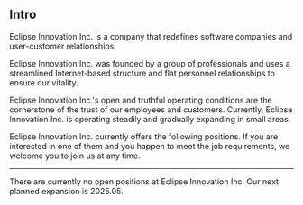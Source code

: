 ## Intro

Eclipse Innovation Inc. is a company that redefines software companies and user-customer relationships.

Eclipse Innovation Inc. was founded by a group of professionals and uses a streamlined Internet-based structure and flat personnel relationships to ensure our vitality.

Eclipse Innovation Inc.'s open and truthful operating conditions are the cornerstone of the trust of our employees and customers. Currently, Eclipse Innovation Inc. is operating steadily and gradually expanding in small areas.

Eclipse Innovation Inc. currently offers the following positions. If you are interested in one of them and you happen to meet the job requirements, we welcome you to join us at any time.

---

There are currently no open positions at Eclipse Innovation Inc. Our next planned expansion is 2025.05.

